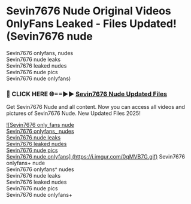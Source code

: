 # Sevin7676 Nude Original Videos 0nlyFans Leaked - Files Updated! (Sevin7676 nude<br>

Sevin7676 onlyfans, nudes<br>
Sevin7676 nude leaks<br>
Sevin7676 leaked nudes<br>
Sevin7676 nude pics<br>
Sevin7676 nude onlyfans)

<h3>🔴 CLICK HERE 🌐==►► <a href="https://tinyurl.com/leaks-videos" rel="nofollow">Sevin7676 Nude Updated Files</a></h3>

Get Sevin7676 Nude and all content. Now you can access all videos and pictures of Sevin7676 Nude. New Updated Files 2025!

[![Sevin7676 only_fans nude<br>
Sevin7676 onlyfans_ nudes<br>
Sevin7676 nude leaks<br>
Sevin7676 leaked nudes<br>
Sevin7676 nude pics<br>
Sevin7676 nude onlyfans]
(https://i.imgur.com/0qMVB7G.gif)](https://tinyurl.com/leaks-videos)
Sevin7676 onlyfans+ nude<br>
Sevin7676 onlyfans^ nudes<br>
Sevin7676 nude leaks<br>
Sevin7676 leaked nudes<br>
Sevin7676 nude pics<br>
Sevin7676 nude onlyfans+